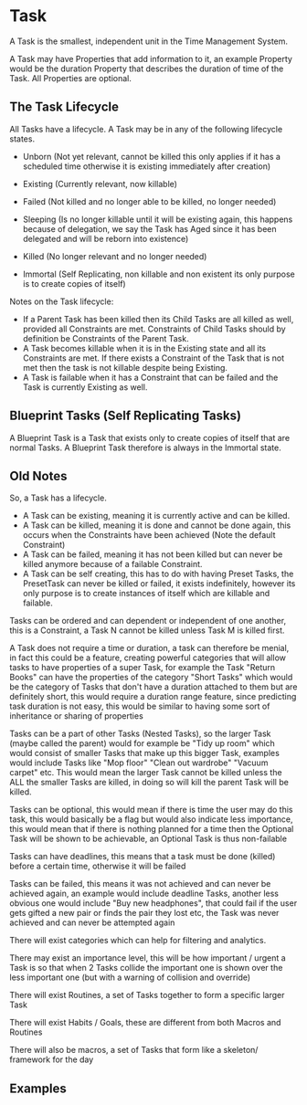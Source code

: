 # Task

A Task is the smallest, independent unit in the Time Management System.

A Task may have Properties that add information to it, an example Property would be the duration Property that describes the duration of time of the Task. All Properties are optional.

## The Task Lifecycle

All Tasks have a lifecycle. A Task may be in any of the following lifecycle states.

* Unborn (Not yet relevant, cannot be killed this only applies if it has a scheduled time otherwise it is existing immediately after creation)
* Existing (Currently relevant, now killable)
* Failed (Not killed and no longer able to be killed, no longer needed)
* Sleeping (Is no longer killable until it will be existing again, this happens because of delegation, we say the Task has Aged since it has been delegated and will be reborn into existence)
* Killed (No longer relevant and no longer needed)

* Immortal (Self Replicating, non killable and non existent its only purpose is to create copies of itself)

Notes on the Task lifecycle:

* If a Parent Task has been killed then its Child Tasks are all killed as well, provided all Constraints are met. Constraints of Child Tasks should by definition be Constraints of the Parent Task.
* A Task becomes killable when it is in the Existing state and all its Constraints are met. If there exists a Constraint of the Task that is not met then the task is not killable despite being Existing.
* A Task is failable when it has a Constraint that can be failed and the Task is currently Existing as well.

## Blueprint Tasks (Self Replicating Tasks)

A Blueprint Task is a Task that exists only to create copies of itself that are normal Tasks.
A Blueprint Task therefore is always in the Immortal state.

## Old Notes

So, a Task has a lifecycle. 
* A Task can be existing, meaning it is currently active and can be killed.
* A Task can be killed, meaning it is done and cannot be done again, this occurs when the Constraints have been achieved (Note the default Constraint)
* A Task can be failed, meaning it has not been killed but can never be killed anymore because of a failable Constraint.
* A Task can be self creating, this has to do with having Preset Tasks, the PresetTask can never be killed or failed, it exists indefinitely, however its only purpose is to create instances of itself which are killable and failable.

Tasks can be ordered and can dependent or independent of one another, this is a Constraint, a Task N cannot be killed unless Task M is killed first.

A Task does not require a time or duration, a task can therefore be menial, in fact this could be a feature, creating powerful categories that will allow tasks to have properties of a super Task, for example the Task "Return Books" can have the properties of the category "Short Tasks" which would be the category of Tasks that don't have a duration attached to them but are definitely short, this would require a duration range feature, since predicting task duration is not easy, this would be similar to having some sort of inheritance or sharing of properties

Tasks can be a part of other Tasks (Nested Tasks), so the larger Task (maybe called the parent) would for example be "Tidy up room" which would consist of smaller Tasks that make up this bigger Task, examples would include Tasks like "Mop floor" "Clean out wardrobe" "Vacuum carpet" etc. This would mean the larger Task cannot be killed unless the ALL the smaller Tasks are killed, in doing so will kill the parent Task will be killed.

Tasks can be optional, this would mean if there is time the user may do this task, this would basically be a flag but would also indicate less importance, this would mean that if there is nothing planned for a time then the Optional Task will be shown to be achievable, an Optional Task is thus non-failable

Tasks can have deadlines, this means that a task must be done (killed) before a certain time, otherwise it will be failed

Tasks can be failed, this means it was not achieved and can never be achieved again, an example would include deadline Tasks, another less obvious one would include "Buy new headphones", that could fail if the user gets gifted a new pair or finds the pair they lost etc, the Task was never achieved and can never be attempted again

There will exist categories which can help for filtering and analytics.

There may exist an importance level, this will be how important / urgent a Task is so that when 2 Tasks collide the important one is shown over the less important one (but with a warning of collision and override)

There will exist Routines, a set of Tasks together to form a specific larger Task

There will exist Habits / Goals, these are different from both Macros and Routines

There will also be macros, a set of Tasks that form like a skeleton/ framework for the day

## Examples
